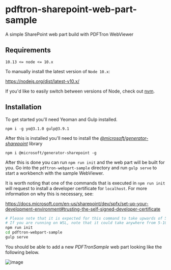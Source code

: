 # pdftron-sharepoint-web-part-sample
A simple SharePoint web part build with PDFTron WebViewer 

## Requirements

```
10.13 <= node <= 10.x
```

To manually install the latest version of `Node 10.x`:

https://nodejs.org/dist/latest-v10.x/

If you'd like to easily switch between versions of Node, check out [nvm](https://github.com/nvm-sh/nvm).

## Installation

To get started you'll need Yeoman and Gulp installed.

```
npm i -g yo@3.1.0 gulp@3.9.1
```

After this is installed you'll need to install the [*@microsoft/generator-sharepoint*](https://www.npmjs.com/package/@microsoft/generator-sharepoint) library

```
npm i @microsoft/generator-sharepoint -g
```

After this is done you can run `npm run init` and the web part will be built for you. Go into the `pdftron-webpart-sample` directory and run `gulp serve` to start a workbench with the sample WebViewer.

It is worth noting that one of the commands that is executed in `npm run init` will request to install a developer
certificate for `localhost`. For more information on why this is necessary, see:

https://docs.microsoft.com/en-us/sharepoint/dev/spfx/set-up-your-development-environment#trusting-the-self-signed-developer-certificate

```bash
# Please note that it is expected for this command to take upwards of 5 minutes if running natively on Windows
# If you are running on WSL, note that it could take anywhere from 5-10 minutes
npm run init
cd pdftron-webpart-sample
gulp serve
```
You should be able to add a new *PDFTronSample* web part looking like the following below.

![image](https://raw.githubusercontent.com/mike-mh/pdftron-sharepoint-web-part-sample/main/.github/images/localhost-image.png)
